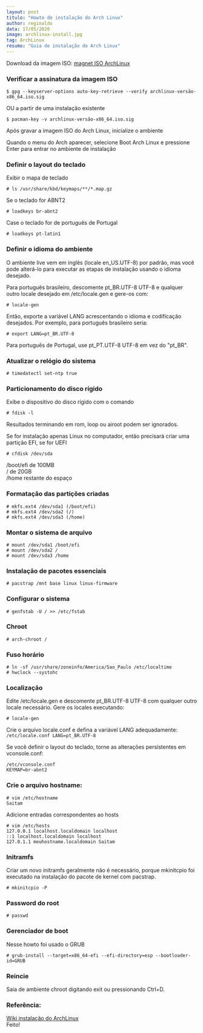 ```yaml
---
layout: post
titulo: "Howto de instalação do Arch Linux"
author: reginaldo
data: 17/05/2020
image: archlinux-install.jpg
tag: ArchLinux
resumo: "Guia de instalação do Arch Linux"
---
```

Download da imagem ISO: [magnet ISO ArchLinux](magnet:?xt=urn:btih:f95c371d5609d15f6615139be84edbb5b94a79bc&dn=archlinux-2020.05.01-x86_64.iso&tr=udp://tracker.archlinux.org:6969&tr=http://tracker.archlinux.org:6969/announce)

### Verificar a assinatura da imagem ISO

`$ gpg --keyserver-options auto-key-retrieve --verify archlinux-versão-x86_64.iso.sig`

OU a partir de uma instalação existente

`$ pacman-key -v archlinux-versão-x86_64.iso.sig`

Após gravar a imagem ISO do Arch Linux, inicialize o ambiente

Quando o menu do Arch aparecer, selecione Boot Arch Linux e pressione Enter para entrar no ambiente de instalação

### Definir o layout do teclado

Exibir o mapa de teclado

`# ls /usr/share/kbd/keymaps/**/*.map.gz`

Se o teclado for ABNT2

`# loadkeys br-abnt2`

Case o teclado for de português de Portugal

`# loadkeys pt-latin1`

### Definir o idioma do ambiente

O ambiente live vem em inglês (locale en\_US.UTF-8) por padrão, mas você pode alterá-lo para executar as etapas de instalação usando o idioma desejado.

Para português brasileiro, descomente pt\_BR.UTF-8 UTF-8 e qualquer outro locale desejado em /etc/locale.gen e gere-os com:

`# locale-gen`

Então, exporte a variável LANG acrescentando o idioma e codificação desejados. Por exemplo, para português brasileiro seria:

`# export LANG=pt_BR.UTF-8`

Para português de Portugal, use pt\_PT.UTF-8 UTF-8 em vez do "pt\_BR".

### Atualizar o relógio do sistema

`# timedatectl set-ntp true`

### Particionamento do disco rígido

Exibe o dispositivo do disco rígido com o comando

`# fdisk -l`

Resultados terminando em rom, loop ou airoot podem ser ignorados.

Se for instalação apenas Linux no computador, então precisará criar uma partição EFI, se for UEFI

`# cfdisk /dev/sda`

/boot/efi de 100MB  
/ de 20GB  
/home restante do espaço

### Formatação das partições criadas

```
# mkfs.ext4 /dev/sda1 (/boot/efi)
# mkfs.ext4 /dev/sda2 (/)
# mkfs.ext4 /dev/sda3 (/home)
```

### Montar o sistema de arquivo

```
# mount /dev/sda1 /boot/efi
# mount /dev/sda2 /
# mount /dev/sda3 /home
```

### Instalação de pacotes essenciais

`# pacstrap /mnt base linux linux-firmware`

### Configurar o sistema

`# genfstab -U / >> /etc/fstab`

### Chroot

`# arch-chroot /`

### Fuso horário

```
# ln -sf /usr/share/zoneinfo/America/Sao_Paulo /etc/localtime
# hwclock --systohc
```

### Localização

Edite /etc/locale.gen e descomente pt\_BR.UTF-8 UTF-8 com qualquer outro locale necessário. Gere os locales executando:

`# locale-gen`

Crie o arquivo locale.conf e defina a variável LANG adequadamente: `/etc/locale.conf LANG=pt_BR.UTF-8`

Se você definir o layout do teclado, torne as alterações persistentes em vconsole.conf:

```
/etc/vconsole.conf  
KEYMAP=br-abnt2
```

### Crie o arquivo hostname:

```
# vim /etc/hostname
Saitam
```

Adicione entradas correspondentes ao hosts

```
# vim /etc/hosts
127.0.0.1 localhost.localdomain localhost  
::1 localhost.localdomain localhost  
127.0.1.1 meuhostname.localdomain Saitam
```

### Initramfs

Criar um novo initramfs geralmente não é necessário, porque mkinitcpio foi executado na instalação do pacote de kernel com pacstrap.

`# mkinitcpio -P`

### Password do root

`# passwd`

### Gerenciador de boot

Nesse howto foi usado o GRUB

```
# grub-install --target=x86_64-efi --efi-directory=esp --bootloader-id=GRUB
```

### Reincie

Saia de ambiente chroot digitando exit ou pressionando Ctrl+D.

### Referência:

  
[Wiki instalação do ArchLinux](https://wiki.archlinux.org/index.php/Installation_guide)  
Feito!